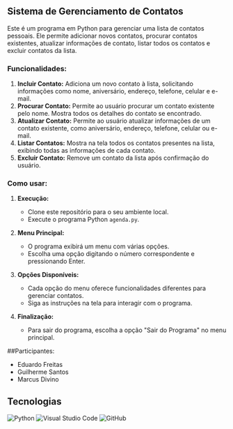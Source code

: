 ## Sistema de Gerenciamento de Contatos

Este é um programa em Python para gerenciar uma lista de contatos pessoais. Ele permite adicionar novos contatos, procurar contatos existentes, atualizar informações de contato, listar todos os contatos e excluir contatos da lista.

### Funcionalidades:

1. **Incluir Contato:** Adiciona um novo contato à lista, solicitando informações como nome, aniversário, endereço, telefone, celular e e-mail.
2. **Procurar Contato:** Permite ao usuário procurar um contato existente pelo nome. Mostra todos os detalhes do contato se encontrado.
3. **Atualizar Contato:** Permite ao usuário atualizar informações de um contato existente, como aniversário, endereço, telefone, celular ou e-mail.
4. **Listar Contatos:** Mostra na tela todos os contatos presentes na lista, exibindo todas as informações de cada contato.
5. **Excluir Contato:** Remove um contato da lista após confirmação do usuário.

### Como usar:

1. **Execução:**
   - Clone este repositório para o seu ambiente local.
   - Execute o programa Python `agenda.py`.

2. **Menu Principal:**
   - O programa exibirá um menu com várias opções.
   - Escolha uma opção digitando o número correspondente e pressionando Enter.

3. **Opções Disponíveis:**
   - Cada opção do menu oferece funcionalidades diferentes para gerenciar contatos.
   - Siga as instruções na tela para interagir com o programa.

4. **Finalização:**
   - Para sair do programa, escolha a opção "Sair do Programa" no menu principal.

##Participantes:

* Eduardo Freitas
* Guilherme Santos
* Marcus Divino

## Tecnologias

![Python](https://img.shields.io/badge/Python-14354C?style=for-the-badge&logo=python&logoColor=white)
![Visual Studio Code](https://img.shields.io/badge/Visual_Studio_Code-0078D4?style=for-the-badge&logo=visual%20studio%20code&logoColor=white)
![GitHub](https://img.shields.io/badge/GitHub-100000?style=for-the-badge&logo=github&logoColor=white)
